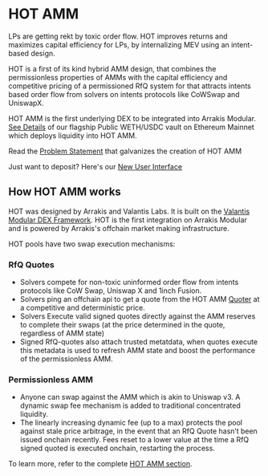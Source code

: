 # HOT AMM

LPs are getting rekt by toxic order flow. HOT improves returns and maximizes capital efficiency for LPs, by internalizing MEV using an intent-based design.

HOT is a first of its kind hybrid AMM design, that combines the permissionless properties of AMMs with the capital efficiency and competitive pricing of a permissioned RfQ system for that attracts intents based order flow from solvers on intents protocols like CoWSwap and UniswapX.

HOT AMM is the first underlying DEX to be integrated into Arrakis Modular. [See Details]() of our flagship Public WETH/USDC vault on Ethereum Mainnet which deploys liquidity into HOT AMM.

Read the [Problem Statement]() that galvanizes the creation of HOT AMM

Just want to deposit? Here's our [New User Interface]()

## How HOT AMM works

HOT was designed by Arrakis and Valantis Labs. It is built on the [Valantis Modular DEX Framework](https://docs.valantis.xyz/). HOT is the first integration on Arrakis Modular and is powered by Arrakis's offchain market making infrastructure.

HOT pools have two swap execution mechanisms:

### RfQ Quotes

- Solvers compete for non-toxic uninformed order flow from intents protocols like CoW Swap, Uniswap X and 1inch Fusion.
- Solvers ping an offchain api to get a quote from the HOT AMM [Quoter]() at a competitive and deterministic price.
- Solvers Execute valid signed quotes directly against the AMM reserves to complete their swaps (at the price determined in the quote, regardless of AMM state)
- Signed RfQ-quotes also attach trusted metatdata, when quotes execute this metadata is used to refresh AMM state and boost the performance of the permissionless AMM.

### Permissionless AMM

- Anyone can swap against the AMM which is akin to Uniswap v3. A dynamic swap fee mechanism is added to traditional concentrated liquidity.
- The linearly increasing dynamic fee (up to a max) protects the pool against stale price arbitrage, in the event that an RfQ Quote hasn’t been issued onchain recently. Fees reset to a lower value at the time a RfQ signed quoted is executed onchain, restarting the process.

To learn more, refer to the complete [HOT AMM section](../../modules/hotAmm/overview.md).
